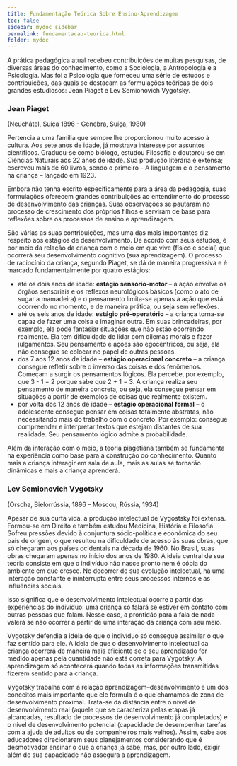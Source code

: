 ```yaml
---
title: Fundamentação Teórica Sobre Ensino-Aprendizagem
toc: false
sidebar: mydoc_sidebar
permalink: fundamentacao-teorica.html
folder: mydoc
---
```


A prática pedagógica atual recebeu contribuições de muitas pesquisas, de diversas áreas do conhecimento, como a Sociologia, a Antropologia e a Psicologia. Mas foi a Psicologia que forneceu uma série de estudos e contribuições, das quais se destacam as formulações teóricas de dois grandes estudiosos: Jean Piaget e Lev Semionovich Vygotsky.

### Jean Piaget
<span class="text-muted">(Neuchâtel, Suíça 1896 - Genebra, Suíça, 1980)</span>

Pertencia a uma família que sempre lhe proporcionou muito acesso à cultura. Aos sete anos de idade, já mostrava interesse por assuntos científicos. Graduou-se como biólogo, estudou Filosofia e doutorou-se em Ciências Naturais aos 22 anos de idade. Sua produção literária é extensa; escreveu mais de 60 livros, sendo o primeiro – A linguagem e o pensamento na criança – lançado em 1923. 

Embora não tenha escrito especificamente para a área da pedagogia, suas formulações oferecem grandes contribuições ao entendimento do processo de desenvolvimento das crianças. Suas observações se pautaram no processo de crescimento dos próprios filhos e serviram de base para reflexões sobre os processos de ensino e aprendizagem.

São várias as suas contribuições, mas uma das mais importantes diz respeito aos estágios de desenvolvimento. De acordo com seus estudos, é por meio da relação da criança com o meio em que vive (físico e social) que ocorrerá seu desenvolvimento cognitivo (sua aprendizagem). O processo de raciocínio da criança, segundo Piaget, se dá de maneira progressiva e é marcado fundamentalmente por quatro estágios:

*  até os dois anos de idade: **estágio sensório-motor** –  a ação envolve os órgãos sensoriais e os reflexos neurológicos básicos (como o ato de sugar a mamadeira) e o pensamento limita-se apenas à ação que está ocorrendo no momento, e de maneira prática, ou seja sem reflexões.
*  até os seis anos de idade: **estágio pré-operatório** – a criança torna-se capaz de fazer uma coisa e imaginar outra. Em suas brincadeiras, por exemplo, ela pode fantasiar situações que não estão ocorrendo realmente. Ela tem dificuldade de lidar com dilemas morais e fazer julgamentos. Seu pensamento e ações são egocêntricos, ou seja, ela não consegue se colocar no papel de outras pessoas.
*  dos 7 aos 12 anos de idade – **estágio operacional concreto** – a criança consegue refletir sobre o inverso das coisas e dos fenômenos. Começam a surgir os pensamentos lógicos. Ela percebe, por exemplo, que 3 - 1 = 2 porque sabe que 2 + 1 = 3. A criança realiza seu pensamento de maneira concreta, ou seja, ela consegue pensar em situações a partir de exemplos de coisas que realmente existem.
*  por volta dos 12 anos de idade – **estágio operacional formal**  – o adolescente consegue pensar em coisas totalmente abstratas, não necessitando mais do trabalho com o concreto. Por exemplo: consegue compreender e interpretar textos que estejam distantes de sua realidade. Seu pensamento lógico admite a probabilidade.

Além da interação com o meio, a teoria piagetiana também se fundamenta na experiência como base para a construção do conhecimento. Quanto mais a criança interagir em sala de aula, mais as aulas se tornarão dinâmicas e mais a criança aprenderá.

### Lev Semionovich Vygotsky
<span class="text-muted">(Orscha, Bielorrússia, 1896 – Moscou, Rússia, 1934)</span>

Apesar de sua curta vida, a produção intelectual de Vygostsky foi extensa. Formou-se em Direito e também estudou Medicina, História e Filosofia. Sofreu pressões devido à conjuntura sócio-política e econômica do seu país de origem, o que resultou na dificuldade de acesso às suas obras, que só chegaram aos países ocidentais na década de 1960. No Brasil, suas obras chegaram apenas no início dos anos de 1980. A ideia central de sua teoria consiste em que o indivíduo não nasce pronto nem é cópia do ambiente em que cresce. No decorrer de sua evolução intelectual, há uma interação constante e ininterrupta entre seus processos internos e as influências sociais.

Isso significa que o desenvolvimento intelectual ocorre a partir das experiências do indivíduo: uma criança só falará se estiver em contato com outras pessoas que falam. Nesse caso, a prontidão para a fala de nada valerá se não ocorrer a partir de uma interação da criança com seu meio. 

Vygotsky defendia a ideia de que o indivíduo só consegue assimilar o que faz sentido para ele. A ideia de que o desenvolvimento intelectual da criança ocorrerá de maneira mais eficiente se o seu aprendizado for medido apenas pela quantidade não está correta para Vygotsky. A aprendizagem só acontecerá quando todas as informações transmitidas fizerem sentido para a criança. 

Vygotsky trabalha com a relação aprendizagem–desenvolvimento e um dos conceitos mais importante que ele formula é o que chamamos de zona de desenvolvimento proximal. Trata-se da distância entre o nível de desenvolvimento real (aquele que se caracteriza pelas etapas já alcançadas, resultado de processos de desenvolvimento já completados) e o nível de desenvolvimento potencial (capacidade de desempenhar tarefas com a ajuda de adultos ou de companheiros mais velhos). Assim, cabe aos educadores direcionarem seus planejamentos considerando que é desmotivador ensinar o que a criança já sabe, mas, por outro lado, exigir além de sua capacidade não assegura a aprendizagem.